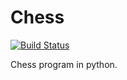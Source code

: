 # Chess

[![Build Status](https://travis-ci.com/shimanekb/chess.svg?branch=master)](https://travis-ci.com/shimanekb/chess)

Chess program in python.

